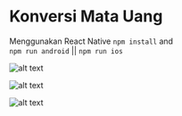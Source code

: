# Konversi Mata Uang
Menggunakan React Native
```npm install``` and <br />
```npm run android``` || ```npm run ios```

![alt text](https://github.com/dionarya6661/konverter-mata-uang-react-native/blob/master/screenshots/Screenshot_20180827-132323_Expo.jpg "Screenshot 1")

![alt text](https://github.com/dionarya6661/konverter-mata-uang-react-native/blob/master/screenshots/Screenshot_20180827-132331_Expo.jpg "Screenshot 1")

![alt text](https://github.com/dionarya6661/konverter-mata-uang-react-native/blob/master/screenshots/Screenshot_20180827-132334_Expo.jpg "Screenshot 1")